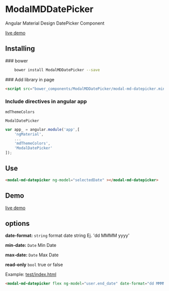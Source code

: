 # ModalMDDatePicker
Angular Material Design DatePicker Component

[live demo](https://jsfiddle.net/diegoguevara/7fatr9go/)

## Installing

### bower

```sh
    bower install ModalMDDatePicker --save
```

### Add library in page

```html
<script src="bower_components/ModalMDDatePicker/modal-md-datepicker.min.js"></script>
```

### Include directives in angular app

`mdThemeColors`

`ModalDatePicker`

```js
var app_ = angular.module('app',[
    'ngMaterial',
    ...
    'mdThemeColors', 
    'ModalDatePicker'
]);
```

## Use

```html
<modal-md-datepicker ng-model="selectedDate" ></modal-md-datepicker>
```

## Demo 

[live demo](https://jsfiddle.net/diegoguevara/7fatr9go/)

## options

**date-format:** `string` format date string Ej. 'dd MMMM yyyy'

**min-date:** `Date` Min Date 

**max-date:** `Date` Max Date 

**read-only** `bool` true or false 

Example: [test/index.html](test/index.html)

```html
<modal-md-datepicker flex ng-model="user.end_date" date-format="dd MMMM yyyy" min-date="{{user.start_date}}" max-date="{{user.max_date}}" ></modal-md-datepicker>
```
